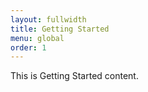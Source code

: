 ```yaml
---
layout: fullwidth
title: Getting Started
menu: global
order: 1
---
```


This is Getting Started content.